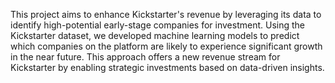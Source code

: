This project aims to enhance Kickstarter's revenue by leveraging its data to identify high-potential early-stage companies for investment. Using the Kickstarter dataset, we developed machine learning models to predict which companies on the platform are likely to experience significant growth in the near future. This approach offers a new revenue stream for Kickstarter by enabling strategic investments based on data-driven insights.
